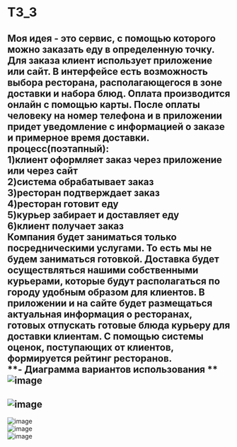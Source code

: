 # TЗ_3
Моя идея - это сервис, с помощью которого можно заказать еду в определенную точку. Для заказа клиент использует приложение или сайт. В интерфейсе есть возможность выбора ресторана, располагающегося в зоне доставки и набора блюд. Оплата производится онлайн с помощью карты. После оплаты человеку на номер телефона и в приложении придет уведомление с информацией о заказе и примерное время доставки. процесс(поэтапный):  
1)клиент оформляет заказ через приложение или через сайт  
2)система обрабатывает заказ  
3)ресторан подтверждает заказ  
4)ресторан готовит еду  
5)курьер забирает и доставляет еду  
6)клиент получает заказ    
  Компания будет заниматься только посредническими услугами. То есть мы не будем заниматься готовкой. Доставка будет осуществляться нашими собственными курьерами, которые будут располагаться по городу удобным образом для клиентов. 
В приложении и на сайте будет размещаться актуальная информация о ресторанах, готовых отпускать готовые блюда курьеру для доставки клиентам. С помощью системы оценок, поступающих от клиентов, формируется рейтинг ресторанов.  
**- Диаграмма вариантов использования ** 
![image](https://github.com/GilyanaBekneeva/TP_3/assets/168444648/d5857d08-7f8e-4b9a-96cb-502a32a0f133)
- 
![image](https://github.com/GilyanaBekneeva/TP_3/assets/168444648/06741eea-c9bc-4bc6-8ff0-99b543466cd7)
- 
![image](https://github.com/GilyanaBekneeva/TP_3/assets/168444648/2d3a88bb-40fa-4eab-bbf0-a3168e3165d6)  
![image](https://github.com/GilyanaBekneeva/TP_3/assets/168444648/d34b58fd-f9b3-43b1-92b8-b5ed9f9c3474)  
![image](https://github.com/GilyanaBekneeva/TP_3/assets/168444648/072ae626-8c11-46ef-8003-bb74b05f3838)  
